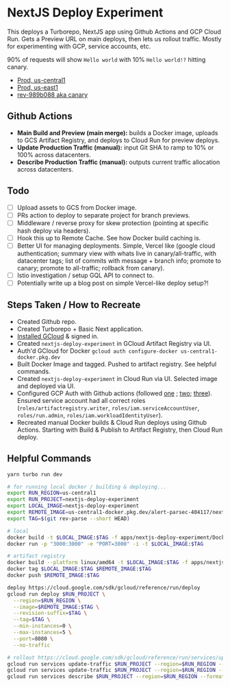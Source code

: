 # NextJS Deploy Experiment

This deploys a Turborepo, NextJS app using Github Actions and GCP Cloud Run. Gets a Preview URL on main deploys, then lets us rollout traffic. Mostly for experimenting with GCP, service accounts, etc.

90% of requests will show `Hello world` with 10% `Hello world!?` hitting canary.

- [Prod, us-central1](https://nextjs-deploy-experiment-szlazhzr7q-uc.a.run.app/)
- [Prod, us-east1](https://nextjs-deploy-experiment-szlazhzr7q-ue.a.run.app/)
- [rev-989b088 aka canary](https://rev-989b088---nextjs-deploy-experiment-szlazhzr7q-uc.a.run.app/)

## Github Actions

- **Main Build and Preview (main merge):** builds a Docker image, uploads to GCS Artifact Registry, and deploys to Cloud Run for preview deploys.
- **Update Production Traffic (manual):** input Git SHA to ramp to 10% or 100% across datacenters.
- **Describe Production Traffic (manual):** outputs current traffic allocation across datacenters.

## Todo

- [ ] Upload assets to GCS from Docker image.
- [ ] PRs action to deploy to separate project for branch previews.
- [ ] Middleware / reverse proxy for skew protection (pointing at specific hash deploy via headers).
- [ ] Hook this up to Remote Cache. See how Docker build caching is.
- [ ] Better UI for managing deployments. Simple, Vercel like (google cloud authentication; summary view with whats live in canary/all-traffic, with datacenter tags; list of commits with message + branch info; promote to canary; promote to all-traffic; rollback from canary).
- [ ] Istio investigation / setup GQL API to connect to.
- [ ] Potentially write up a blog post on simple Vercel-like deploy setup?!

## Steps Taken / How to Recreate

- Created Github repo.
- Created Turborepo + Basic Next application.
- [Installed GCloud](https://cloud.google.com/sdk/docs/install) & signed in.
- Created `nextjs-deploy-experiment` in GCloud Artifact Registry via UI.
- Auth'd GCloud for Docker `gcloud auth configure-docker us-central1-docker.pkg.dev`
- Built Docker Image and tagged. Pushed to artifact registry. See helpful commands.
- Created `nextjs-deploy-experiment` in Cloud Run via UI. Selected image and deployed via UI.
- Configured GCP Auth with Github actions (followed [one](https://cloud.google.com/blog/products/identity-security/enabling-keyless-authentication-from-github-actions) ; [two](https://github.com/google-github-actions/auth); [three](https://gist.github.com/palewire/12c4b2b974ef735d22da7493cf7f4d37)). Ensured service account had all correct roles (`roles/artifactregistry.writer`, `roles/iam.serviceAccountUser`, `roles/run.admin`, `roles/iam.workloadIdentityUser`).
- Recreated manual Docker builds & Cloud Run deploys using Github Actions. Starting with Build & Publish to Artifact Registry, then Cloud Run deploy.

## Helpful Commands

```sh
yarn turbo run dev

# for running local docker / building & deploying...
export RUN_REGION=us-central1
export RUN_PROJECT=nextjs-deploy-experiment
export LOCAL_IMAGE=nextjs-deploy-experiment
export REMOTE_IMAGE=us-central1-docker.pkg.dev/alert-parsec-404117/nextjs-deploy-experiment/nextjs-deploy-experiment
export TAG=$(git rev-parse --short HEAD)

# local
docker build -t $LOCAL_IMAGE:$TAG -f apps/nextjs-deploy-experiment/Dockerfile .
docker run -p "3000:3000" -e "PORT=3000" -i -t $LOCAL_IMAGE:$TAG

# artifact registry
docker build --platform linux/amd64 -t $LOCAL_IMAGE:$TAG -f apps/nextjs-deploy-experiment/Dockerfile .
docker tag $LOCAL_IMAGE:$TAG $REMOTE_IMAGE:$TAG
docker push $REMOTE_IMAGE:$TAG

deploy https://cloud.google.com/sdk/gcloud/reference/run/deploy
gcloud run deploy $RUN_PROJECT \
  --region=$RUN_REGION \
  --image=$REMOTE_IMAGE:$TAG \
  --revision-suffix=$TAG \
  --tag=$TAG \
  --min-instances=0 \
  --max-instances=5 \
  --port=8080 \
  --no-traffic

# rollout https://cloud.google.com/sdk/gcloud/reference/run/services/update-traffic
gcloud run services update-traffic $RUN_PROJECT --region=$RUN_REGION --to-revisions=$RUN_PROJECT-$TAG=10
gcloud run services update-traffic $RUN_PROJECT --region=$RUN_REGION --to-revisions=$RUN_PROJECT-$TAG=100
gcloud run services describe $RUN_PROJECT --region=$RUN_REGION --format=json
```
